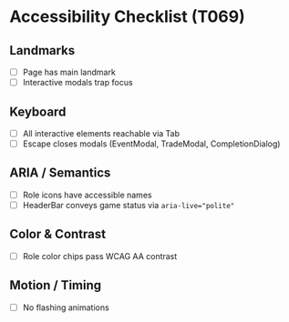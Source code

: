# Accessibility Checklist (T069)

## Landmarks
- [ ] Page has main landmark
- [ ] Interactive modals trap focus

## Keyboard
- [ ] All interactive elements reachable via Tab
- [ ] Escape closes modals (EventModal, TradeModal, CompletionDialog)

## ARIA / Semantics
- [ ] Role icons have accessible names
- [ ] HeaderBar conveys game status via `aria-live="polite"`

## Color & Contrast
- [ ] Role color chips pass WCAG AA contrast

## Motion / Timing
- [ ] No flashing animations
